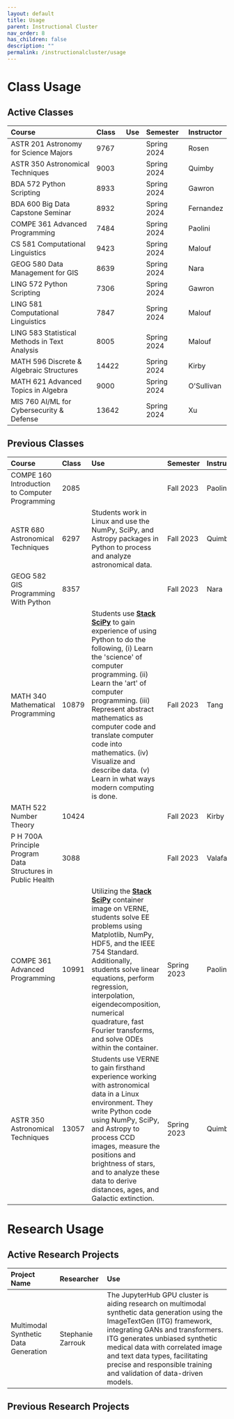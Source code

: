 ```yaml
---
layout: default
title: Usage
parent: Instructional Cluster
nav_order: 8
has_children: false
description: ""
permalink: /instructionalcluster/usage
---
```


# Class Usage

## Active Classes

| Course | Class | Use | Semester | Instructor |
|:-------|:------|:----|:---------|:-----------|
| ASTR 201 Astronomy for Science Majors | 9767 |  | Spring 2024 | Rosen |
| ASTR 350 Astronomical Techniques | 9003 |  | Spring 2024 | Quimby |
| BDA 572 Python Scripting | 8933 |  | Spring 2024 | Gawron |
| BDA 600 Big Data Capstone Seminar | 8932 |  | Spring 2024 | Fernandez |
| COMPE 361 Advanced Programming | 7484 |  | Spring 2024 | Paolini |
| CS 581 Computational Linguistics | 9423 |  | Spring 2024 | Malouf |
| GEOG 580 Data Management for GIS | 8639 |  | Spring 2024 | Nara |
| LING 572 Python Scripting | 7306 |  | Spring 2024 | Gawron |
| LING 581 Computational Linguistics | 7847 |  | Spring 2024 | Malouf |
| LING 583 Statistical Methods in Text Analysis | 8005 |  | Spring 2024 | Malouf |
| MATH 596 Discrete & Algebraic Structures | 14422 |  | Spring 2024 | Kirby |
| MATH 621 Advanced Topics in Algebra | 9000 |  | Spring 2024 | O'Sullivan |
| MIS 760 AI/ML for Cybersecurity & Defense | 13642 |  | Spring 2024 | Xu |

## Previous Classes

| Course | Class | Use | Semester | Instructor |
|:-------|:------|:----|:---------|:-----------|
| COMPE 160 Introduction to Computer Programming | 2085 |  | Fall 2023 | Paolini |
| ASTR 680 Astronomical Techniques | 6297 | Students work in Linux and use the NumPy, SciPy, and Astropy packages in Python to process and analyze astronomical data. | Fall 2023 | Quimby |
| GEOG 582 GIS Programming With Python | 8357 |  | Fall 2023 | Nara |
| MATH 340 Mathematical Programming | 10879 | Students use [**Stack SciPy**](/instructionalcluster/images) to gain experience of using Python to do the following, (i) Learn the 'science' of computer programming. (ii) Learn the 'art' of computer programming. (iii) Represent abstract mathematics as computer code and translate computer code into mathematics. (iv) Visualize and describe data. (v) Learn in what ways modern computing is done. | Fall 2023 | Tang |
| MATH 522 Number Theory | 10424 |  | Fall 2023 | Kirby |
| P H 700A Principle Program Data Structures in Public Health | 3088 |  | Fall 2023 | Valafar |
| COMPE 361 Advanced Programming   | 10991 | Utilizing the [**Stack SciPy**](/instructionalcluster/images) container image on VERNE, students solve EE problems using Matplotlib, NumPy, HDF5, and the IEEE 754 Standard. Additionally, students solve linear equations, perform regression, interpolation, eigendecomposition, numerical quadrature, fast Fourier transforms, and solve ODEs within the container. | Spring 2023 | Paolini |
| ASTR 350 Astronomical Techniques | 13057 | Students use VERNE to gain firsthand experience working with astronomical data in a Linux environment. They write Python code using NumPy, SciPy, and Astropy to process CCD images, measure the positions and brightness of stars, and to analyze these data to derive distances, ages, and Galactic extinction. | Spring 2023 | Quimby |

# Research Usage

## Active Research Projects

| Project Name | Researcher | Use |
|:-------------|:-----------|:----|
| Multimodal Synthetic Data Generation | Stephanie Zarrouk | The JupyterHub GPU cluster is aiding research on multimodal synthetic data generation using the ImageTextGen (ITG) framework, integrating GANs and transformers. ITG generates unbiased synthetic medical data with correlated image and text data types, facilitating precise and responsible training and validation of data-driven models. |

## Previous Research Projects